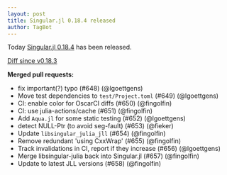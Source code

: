 ```yaml
---
layout: post
title: Singular.jl 0.18.4 released
author: TagBot
---
```


Today [Singular.jl 0.18.4](https://github.com/oscar-system/Singular.jl/releases/tag/v0.18.4) has
been released.

[Diff since v0.18.3](https://github.com/oscar-system/Singular.jl/compare/v0.18.3...v0.18.4)



**Merged pull requests:**
- fix important(?) typo (#648) (@lgoettgens)
- Move test dependencies to `test/Project.toml` (#649) (@lgoettgens)
- CI: enable color for OscarCI diffs (#650) (@fingolfin)
- CI: use julia-actions/cache (#651) (@fingolfin)
- Add `Aqua.jl` for some static testing (#652) (@lgoettgens)
- detect NULL-Ptr (to avoid seg-fault) (#653) (@fieker)
- Update `libsingular_julia_jll` (#654) (@fingolfin)
- Remove redundant 'using CxxWrap' (#655) (@fingolfin)
- Track invalidations in CI, report if they increase (#656) (@lgoettgens)
- Merge libsingular-julia back into Singular.jl (#657) (@fingolfin)
- Update to latest JLL versions (#658) (@fingolfin)

